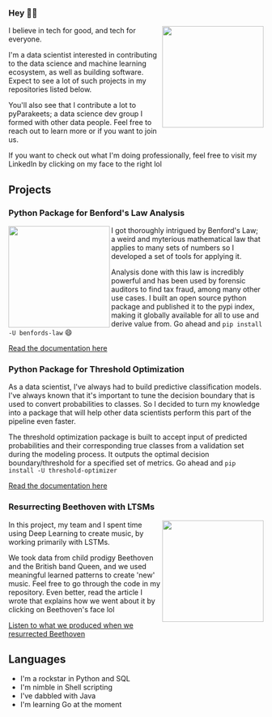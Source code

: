 <!-- [![Header](https://raw.githubusercontent.com/mawuliadjei/mawuliadjei/main/assets/memoji.jpeg "Header")](https://github.com/mawuliadjei/mawuliadjei)-->

### Hey ✌🏻

<p>
  <a href="https://www.linkedin.com/in/mawuliadjei/"><img width="200" align='right' src="https://media-exp1.licdn.com/dms/image/C5603AQF4yx_qwcTzsw/profile-displayphoto-shrink_800_800/0/1612102174026?e=1619049600&v=beta&t=yYkhEPBMw5dbfUIM06pEoxGKs0LIUvuUEJCou2dho24"></a>
</p>

I believe in tech for good, and tech for everyone.

I'm a data scientist interested in contributing to the data science and machine learning ecosystem, as well as building software. Expect to see a lot of such projects in my repositories listed below.

You'll also see that I contribute a lot to pyParakeets; a data science dev group I formed with other data people. Feel free to reach out to learn more or if you want to join us.

If you want to check out what I'm doing professionally, feel free to visit my LinkedIn by clicking on my face to the right lol


## Projects

### Python Package for Benford's Law Analysis
<p>
  <a href="https://pypi.org/project/benfords-law/"><img width="200" align='left' src="https://warehouse-camo.ingress.cmh1.psfhosted.org/4977c522ac7cf3f4e00017da8f9a98232b3f2daa/68747470733a2f2f7261772e67697468756275736572636f6e74656e742e636f6d2f6d6177756c6961646a65692f62656e666f7264735f6c61772f6d61696e2f696d616765732f706f70756c6174696f6e735f62656e666f7264735f6c61772e706e67"></a>
</p>
I got thoroughly intrigued by Benford's Law; a weird and myterious mathematical law that applies to many sets of numbers so I developed a set of tools for applying it.

Analysis done with this law is incredibly powerful and has been used by forensic auditors to find tax fraud, among many other use cases. I built an open source python package and published it to the pypi index, making it globally available for all to use and derive value from. Go ahead and ```pip install -U benfords-law``` 😄

<a href="https://benfords-law.readthedocs.io">Read the documentation here</a>

### Python Package for Threshold Optimization
As a data scientist, I've always had to build predictive classification models. I've always known that it's important to tune the decision boundary that is used to convert probabilities to classes. So I decided to turn my knowledge into a package that will help other data scientists perform this part of the pipeline even faster.

The threshold optimization package is built to accept input of predicted probabilities and their corresponding true classes from a validation set during the modeling process. It outputs the optimal decision boundary/threshold for a specified set of metrics. Go ahead and ```pip install -U threshold-optimizer```

<a href="https://threshold-optimizer.readthedocs.io/en/latest/intro.html">Read the documentation here</a>

### Resurrecting Beethoven with LTSMs
<p>
  <a href="https://www.linkedin.com/pulse/we-resurrected-beethoven-data-science-heres-how-mawuli-adjei/"><img width="200" align='right' src="https://media-exp1.licdn.com/dms/image/C5112AQG8Cv-gpC23bA/article-cover_image-shrink_423_752/0/1555237226409?e=1622073600&v=beta&t=CU0yKtzxFO9al7cja7kwa7MjIfm-DWCqJ3SkDaB_mDg"></a>
</p>
In this project, my team and I spent time using Deep Learning to create music, by working primarily with LSTMs.

We took data from child prodigy Beethoven and the British band Queen, and we used meaningful learned patterns to create 'new' music. Feel free to go through the code in my repository. Even better, read the article I wrote that explains how we went about it by clicking on Beethoven's face lol

<a href="https://soundcloud.com/mawuli-adjei-893458814/beethoven2_made_with_neural_ne">Listen to what we produced when we resurrected Beethoven</a>

## Languages

- I'm a rockstar in Python and SQL
- I'm nimble in Shell scripting
- I've dabbled with Java
- I'm learning Go at the moment



<!--
**mawuliadjei/mawuliadjei** is a ✨ _special_ ✨ repository because its `README.md` (this file) appears on your GitHub profile.

Here are some ideas to get you started:

- 🔭 I’m currently working on ...
- 🌱 I’m currently learning ...
- 👯 I’m looking to collaborate on ...
- 🤔 I’m looking for help with ...
- 💬 Ask me about ...
- 📫 How to reach me: ...
- 😄 Pronouns: ...
- ⚡ Fun fact: ...
-->

